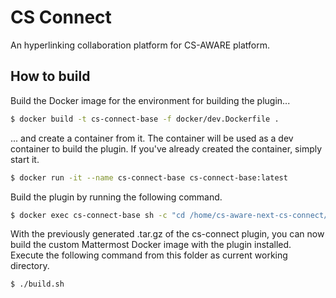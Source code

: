 # CS Connect

An hyperlinking collaboration platform for CS-AWARE platform.

## How to build

Build the Docker image for the environment for building the plugin...

```sh
$ docker build -t cs-connect-base -f docker/dev.Dockerfile .
```

... and create a container from it. The container will be used as a dev container to build the plugin. If you've already created the container, simply start it.

```sh
$ docker run -it --name cs-connect-base cs-connect-base:latest
```

Build the plugin by running the following command.

```sh
$ docker exec cs-connect-base sh -c "cd /home/cs-aware-next-cs-connect/cs-connect && make CONFIG_FILE_NAME=config.local.yml"
```

With the previously generated .tar.gz of the cs-connect plugin, you can now build the custom Mattermost Docker image with the plugin installed. Execute the following command from this folder as current working directory.

```sh
$ ./build.sh
```